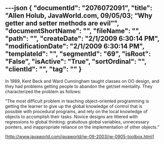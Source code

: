 ---json
{
  "documentId": "2076072091",
  "title": "Allen Holub, JavaWorld.com, 09/05/03; “Why getter and setter methods are evil”",
  "documentShortName": "",
  "fileName": "",
  "path": "",
  "createDate": "2/1/2009 6:30:14 PM",
  "modificationDate": "2/1/2009 6:30:14 PM",
  "templateId": "",
  "segmentId": "69",
  "isRoot": "False",
  "isActive": "True",
  "sortOrdinal": "",
  "clientId": "",
  "tag": ""
}
---

In 1989, Kent Beck and Ward Cunningham taught classes on OO design, and they had problems getting people to abandon the get/set mentality. They characterized the problem as follows:

“The most difficult problem in teaching object-oriented programming is getting the learner to give up the global knowledge of control that is possible with procedural programs, and rely on the local knowledge of objects to accomplish their tasks. Novice designs are littered with regressions to global thinking: gratuitous global variables, unnecessary pointers, and inappropriate reliance on the implementation of other objects.”

[http://www.javaworld.com/javaworld/jw-09-2003/jw-0905-toolbox.html]
